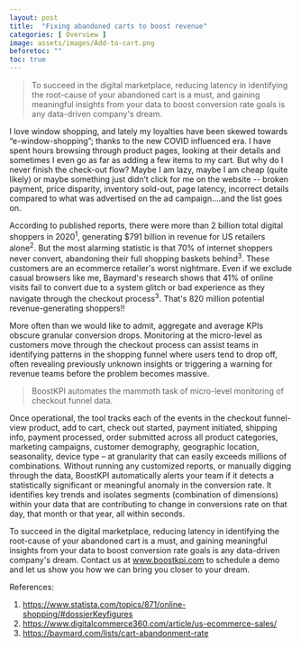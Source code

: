```yaml
---
layout: post
title:  "Fixing abandoned carts to boost revenue"
categories: [ Overview ]
image: assets/images/Add-to-cart.png
beforetoc: ""
toc: true
---
```


> To succeed in the digital marketplace, reducing latency in identifying the root-cause of your abandoned cart is a must, and gaining meaningful insights from your data to boost conversion rate goals is any data-driven company's dream.


I love window shopping, and lately my loyalties have been skewed towards “e-window-shopping”; thanks to the new COVID influenced era. I have spent hours browsing through product pages, looking at their details and sometimes I even go as far as adding a few items to my cart. But why do I never finish the check-out flow? Maybe I am lazy, maybe I am cheap (quite likely) or maybe something just didn’t click for me on the website -- broken payment, price disparity, inventory sold-out, page latency, incorrect details compared to what was advertised on the ad campaign….and the list goes on.

According to published reports, there were more than 2 billion total digital shoppers in 2020<sup>1</sup>,  generating $791 billion in revenue for US retailers alone<sup>2</sup>. But the most alarming statistic is that 70% of internet shoppers never convert, abandoning their full shopping baskets behind<sup>3</sup>. These customers are an ecommerce retailer's worst nightmare. Even if we exclude casual browsers like me, Baymard's research shows that 41% of online visits fail to convert due to a system glitch or bad experience as they navigate through the checkout process<sup>3</sup>. That's 820 million potential revenue-generating shoppers!!

More often than we would like to admit, aggregate and average KPIs obscure granular conversion drops. Monitoring at the micro-level as customers move through the checkout process can assist teams in identifying patterns in the shopping funnel where users tend to drop off, often revealing previously unknown insights or triggering a warning for revenue teams before the problem becomes massive.

> BoostKPI automates the mammoth task of micro-level monitoring of checkout funnel data. 

Once operational, the tool tracks each of the events in the checkout funnel- view product, add to cart, check out started, payment initiated, shipping info, payment processed, order submitted across all product categories, marketing campaigns, customer demography, geographic location, seasonality, device type – at granularity that can easily exceeds millions of combinations. Without running any customized reports, or manually digging through the data, BoostKPI automatically alerts your team if it detects a statistically significant or meaningful anomaly in the conversion rate. It identifies key trends and isolates segments (combination of dimensions) within your data that are contributing to change in conversions rate on that day, that month or that year, all within seconds.

To succeed in the digital marketplace, reducing latency in identifying the root-cause of your abandoned cart is a must, and gaining meaningful insights from your data to boost conversion rate goals is any data-driven company's dream. Contact us at <a target="_blank" href="https://www.boostkpi.com" class="">www.boostkpi.com</a> to schedule a demo and let us show you how we can bring you closer to your dream.

References:

1. https://www.statista.com/topics/871/online-shopping/#dossierKeyfigures
2. https://www.digitalcommerce360.com/article/us-ecommerce-sales/
3. https://baymard.com/lists/cart-abandonment-rate

